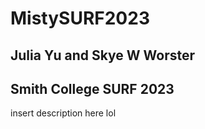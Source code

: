 # MistySURF2023
## Julia Yu and Skye W Worster
## Smith College SURF 2023

insert description here lol
